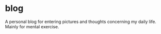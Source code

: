 # blog
A personal blog for entering pictures and thoughts concerning my daily life. Mainly for mental exercise. 

